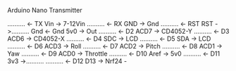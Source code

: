 Arduino Nano Transmitter

.......... <- TX    Vin -> 7-12Vin
.......... <- RX    GND -> Gnd
.......... <- RST   RST ->..........
       Gnd <- Gnd   5v0 -> Out
.......... <- D2   ACD7 -> CD4052-Y
.......... <- D3   ACD6 -> CD4052-X
.......... <- D4    SDC -> LCD
.......... <- D5    SDA -> LCD
.......... <- D6   ACD3 -> Roll
.......... <- D7   ACD2 -> Pitch
.......... <- D8   ACD1 -> Yaw
.......... <- D9   ACD0 -> Throttle
.......... <- D10  Aref -> 5v0
.......... <- D11   3v3 ->..........
.......... <- D12   D13 -> Nrf24 - 
